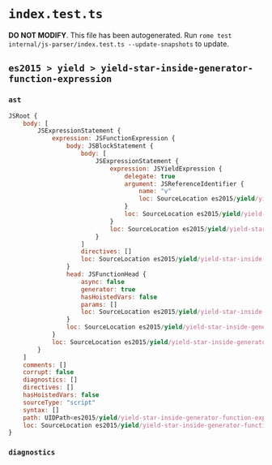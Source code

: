 # `index.test.ts`

**DO NOT MODIFY**. This file has been autogenerated. Run `rome test internal/js-parser/index.test.ts --update-snapshots` to update.

## `es2015 > yield > yield-star-inside-generator-function-expression`

### `ast`

```javascript
JSRoot {
	body: [
		JSExpressionStatement {
			expression: JSFunctionExpression {
				body: JSBlockStatement {
					body: [
						JSExpressionStatement {
							expression: JSYieldExpression {
								delegate: true
								argument: JSReferenceIdentifier {
									name: "v"
									loc: SourceLocation es2015/yield/yield-star-inside-generator-function-expression/input.js 1:23-1:24 (v)
								}
								loc: SourceLocation es2015/yield/yield-star-inside-generator-function-expression/input.js 1:16-1:24
							}
							loc: SourceLocation es2015/yield/yield-star-inside-generator-function-expression/input.js 1:16-1:24
						}
					]
					directives: []
					loc: SourceLocation es2015/yield/yield-star-inside-generator-function-expression/input.js 1:14-1:26
				}
				head: JSFunctionHead {
					async: false
					generator: true
					hasHoistedVars: false
					params: []
					loc: SourceLocation es2015/yield/yield-star-inside-generator-function-expression/input.js 1:11-1:13
				}
				loc: SourceLocation es2015/yield/yield-star-inside-generator-function-expression/input.js 1:1-1:26
			}
			loc: SourceLocation es2015/yield/yield-star-inside-generator-function-expression/input.js 1:0-1:27
		}
	]
	comments: []
	corrupt: false
	diagnostics: []
	directives: []
	hasHoistedVars: false
	sourceType: "script"
	syntax: []
	path: UIDPath<es2015/yield/yield-star-inside-generator-function-expression/input.js>
	loc: SourceLocation es2015/yield/yield-star-inside-generator-function-expression/input.js 1:0-1:27
}
```

### `diagnostics`

```

```
